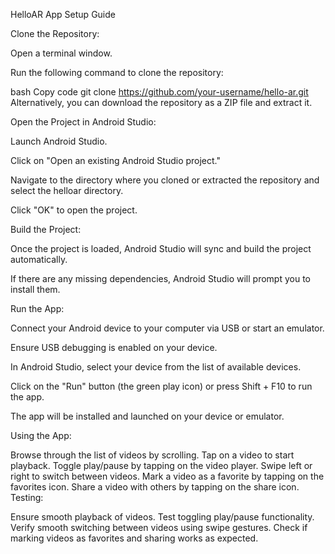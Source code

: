 
HelloAR App Setup Guide

Clone the Repository:

Open a terminal window.

Run the following command to clone the repository:

bash
Copy code
git clone https://github.com/your-username/hello-ar.git
Alternatively, you can download the repository as a ZIP file and extract it.

Open the Project in Android Studio:

Launch Android Studio.

Click on "Open an existing Android Studio project."

Navigate to the directory where you cloned or extracted the repository and select the helloar directory.

Click "OK" to open the project.

Build the Project:

Once the project is loaded, Android Studio will sync and build the project automatically.

If there are any missing dependencies, Android Studio will prompt you to install them.

Run the App:

Connect your Android device to your computer via USB or start an emulator.

Ensure USB debugging is enabled on your device.

In Android Studio, select your device from the list of available devices.

Click on the "Run" button (the green play icon) or press Shift + F10 to run the app.

The app will be installed and launched on your device or emulator.

Using the App:

Browse through the list of videos by scrolling.
Tap on a video to start playback.
Toggle play/pause by tapping on the video player.
Swipe left or right to switch between videos.
Mark a video as a favorite by tapping on the favorites icon.
Share a video with others by tapping on the share icon.
Testing:

Ensure smooth playback of videos.
Test toggling play/pause functionality.
Verify smooth switching between videos using swipe gestures.
Check if marking videos as favorites and sharing works as expected.
